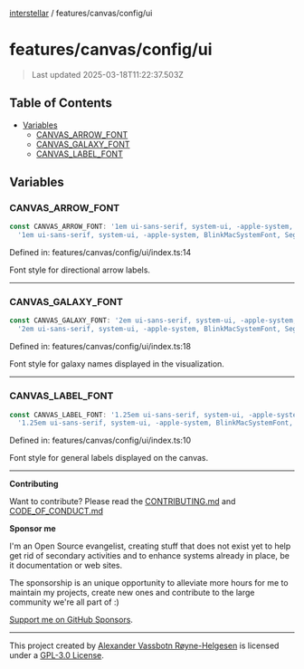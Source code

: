 [interstellar](../../../README.md) / features/canvas/config/ui

# features/canvas/config/ui

> Last updated 2025-03-18T11:22:37.503Z

## Table of Contents

- [Variables](#variables)
  - [CANVAS_ARROW_FONT](#canvas_arrow_font)
  - [CANVAS_GALAXY_FONT](#canvas_galaxy_font)
  - [CANVAS_LABEL_FONT](#canvas_label_font)

## Variables

### CANVAS_ARROW_FONT

```ts
const CANVAS_ARROW_FONT: '1em ui-sans-serif, system-ui, -apple-system, BlinkMacSystemFont, Segoe UI, Roboto, Helvetica Neue, Arial, Noto Sans, sans-serif' =
  '1em ui-sans-serif, system-ui, -apple-system, BlinkMacSystemFont, Segoe UI, Roboto, Helvetica Neue, Arial, Noto Sans, sans-serif';
```

Defined in: features/canvas/config/ui/index.ts:14

Font style for directional arrow labels.

---

### CANVAS_GALAXY_FONT

```ts
const CANVAS_GALAXY_FONT: '2em ui-sans-serif, system-ui, -apple-system, BlinkMacSystemFont, Segoe UI, Roboto, Helvetica Neue, Arial, Noto Sans, sans-serif' =
  '2em ui-sans-serif, system-ui, -apple-system, BlinkMacSystemFont, Segoe UI, Roboto, Helvetica Neue, Arial, Noto Sans, sans-serif';
```

Defined in: features/canvas/config/ui/index.ts:18

Font style for galaxy names displayed in the visualization.

---

### CANVAS_LABEL_FONT

```ts
const CANVAS_LABEL_FONT: '1.25em ui-sans-serif, system-ui, -apple-system, BlinkMacSystemFont, Segoe UI, Roboto, Helvetica Neue, Arial, Noto Sans, sans-serif' =
  '1.25em ui-sans-serif, system-ui, -apple-system, BlinkMacSystemFont, Segoe UI, Roboto, Helvetica Neue, Arial, Noto Sans, sans-serif';
```

Defined in: features/canvas/config/ui/index.ts:10

Font style for general labels displayed on the canvas.

---

**Contributing**

Want to contribute? Please read the
[CONTRIBUTING.md](https://github.com/phun-ky/interstellar/blob/main/CONTRIBUTING.md)
and
[CODE_OF_CONDUCT.md](https://github.com/phun-ky/interstellar/blob/main/CODE_OF_CONDUCT.md)

**Sponsor me**

I'm an Open Source evangelist, creating stuff that does not exist yet to help
get rid of secondary activities and to enhance systems already in place, be it
documentation or web sites.

The sponsorship is an unique opportunity to alleviate more hours for me to
maintain my projects, create new ones and contribute to the large community
we're all part of :)

[Support me on GitHub Sponsors](https://github.com/sponsors/phun-ky).

---

This project created by [Alexander Vassbotn Røyne-Helgesen](http://phun-ky.net)
is licensed under a
[GPL-3.0 License](https://choosealicense.com/licenses/gpl-3.0/).
